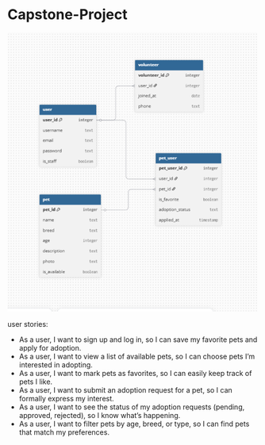 # Capstone-Project

![PET ADOPTION ERD](<Screenshot 2025-10-09 121638.png>)

user stories:
- As a user, I want to sign up and log in, so I can save my favorite pets and apply for adoption.
- As a user, I want to view a list of available pets, so I can choose pets I’m interested in adopting.
- As a user, I want to mark pets as favorites, so I can easily keep track of pets I like.
- As a user, I want to submit an adoption request for a pet, so I can formally express my interest.
- As a user, I want to see the status of my adoption requests (pending, approved, rejected), so I know what’s happening.
- As a user, I want to filter pets by age, breed, or type, so I can find pets that match my preferences.